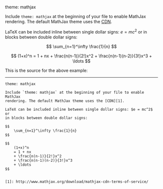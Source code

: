 theme: mathjax

Include `theme: mathjax` at the beginning of your file to enable MathJax
rendering. The default MathJax theme uses the [CDN][1]. 

LaTeX can be included inline between single dollar signs: $e = mc^2$ or
in blocks between double dollar signs:

$$
    \sum_{n=1}^\infty \frac{1}{n}
$$

$$
    (1+x)^n 
    = 1 + nx 
    + \frac{n(n-1)}{2!}x^2 
    + \frac{n(n-1)(n-2)}{3!}x^3 
    + \ldots
$$


[1]: http://www.mathjax.org/download/mathjax-cdn-terms-of-service/

This is the source for the above example:

---
    theme: mathjax

    Include `theme: mathjax` at the beginning of your file to enable MathJax
    rendering. The default MathJax theme uses the [CDN][1]. 

    LaTeX can be included inline between single dollar signs: $e = mc^2$ or
    in blocks between double dollar signs:

    $$
        \sum_{n=1}^\infty \frac{1}{n}
    $$

    $$
        (1+x)^n 
        = 1 + nx 
        + \frac{n(n-1)}{2!}x^2 
        + \frac{n(n-1)(n-2)}{3!}x^3 
        + \ldots
    $$


    [1]: http://www.mathjax.org/download/mathjax-cdn-terms-of-service/
